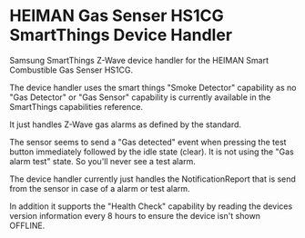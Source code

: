 # HEIMAN Gas Senser HS1CG SmartThings Device Handler
Samsung SmartThings Z-Wave device handler for the HEIMAN Smart Combustible Gas Senser HS1CG.

The device handler uses the smart things "Smoke Detector" capability as no "Gas Detector" or "Gas Sensor" capability is currently available in the SmartThings capabilities reference.

It just handles Z-Wave gas alarms as defined by the standard.

The sensor seems to send a "Gas detected" event when pressing the test button immediately followed by the idle state (clear). It is not using the "Gas alarm test" state. So you'll never see a test alarm.

The device handler currently just handles the NotificationReport that is send from the sensor in case of a alarm or test alarm.

In addition it supports the "Health Check" capability by reading the devices version information every 8 hours to ensure the device isn't shown OFFLINE.
